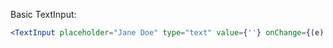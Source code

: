 Basic TextInput:
```jsx
<TextInput placeholder="Jane Doe" type="text" value={''} onChange={(e) => console.log(e)} />
```
